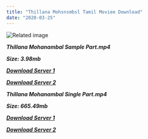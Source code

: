 ```yaml
---
title: "Thillana Mohsnsmbsl Tamil Moviee Download"
date: "2020-03-25"
---
```


![Related image](https://lh3.googleusercontent.com/Gexl9IeD9aM8tYJesE9H9UJ5Anss2Cm3Y_YicWzBud1QxVKAQUpNRPAI2WKcNZpIpsRQRIPbKsdEKxI18cw7Sj0cDkYGCmItepfm_3lSB9ECpGJnJmuGXr5zGxeJtCPLRg=s412)

**_Thillana Mohanambal Sample Part.mp4_**

**_Size: 3.98mb_**

**_[Download Server 1](http://b5.wetransfer.vip/files/{cda5df2c15b60541c0c08958a9aa30b512670539b38ddb53042c71b1d10bc2b4}20Actor{cda5df2c15b60541c0c08958a9aa30b512670539b38ddb53042c71b1d10bc2b4}20Hits{cda5df2c15b60541c0c08958a9aa30b512670539b38ddb53042c71b1d10bc2b4}20Collection/Sivaji{cda5df2c15b60541c0c08958a9aa30b512670539b38ddb53042c71b1d10bc2b4}20Movies{cda5df2c15b60541c0c08958a9aa30b512670539b38ddb53042c71b1d10bc2b4}20Collections/Thillana{cda5df2c15b60541c0c08958a9aa30b512670539b38ddb53042c71b1d10bc2b4}20Mohanambal{cda5df2c15b60541c0c08958a9aa30b512670539b38ddb53042c71b1d10bc2b4}20(1968)/Thillana{cda5df2c15b60541c0c08958a9aa30b512670539b38ddb53042c71b1d10bc2b4}20Mohanambal{cda5df2c15b60541c0c08958a9aa30b512670539b38ddb53042c71b1d10bc2b4}20{cda5df2c15b60541c0c08958a9aa30b512670539b38ddb53042c71b1d10bc2b4}20Sample{cda5df2c15b60541c0c08958a9aa30b512670539b38ddb53042c71b1d10bc2b4}20HD.mp4)_**

**_[Download Server 2](http://b5.wetransfer.vip/files/{cda5df2c15b60541c0c08958a9aa30b512670539b38ddb53042c71b1d10bc2b4}20Actor{cda5df2c15b60541c0c08958a9aa30b512670539b38ddb53042c71b1d10bc2b4}20Hits{cda5df2c15b60541c0c08958a9aa30b512670539b38ddb53042c71b1d10bc2b4}20Collection/Sivaji{cda5df2c15b60541c0c08958a9aa30b512670539b38ddb53042c71b1d10bc2b4}20Movies{cda5df2c15b60541c0c08958a9aa30b512670539b38ddb53042c71b1d10bc2b4}20Collections/Thillana{cda5df2c15b60541c0c08958a9aa30b512670539b38ddb53042c71b1d10bc2b4}20Mohanambal{cda5df2c15b60541c0c08958a9aa30b512670539b38ddb53042c71b1d10bc2b4}20(1968)/Thillana{cda5df2c15b60541c0c08958a9aa30b512670539b38ddb53042c71b1d10bc2b4}20Mohanambal{cda5df2c15b60541c0c08958a9aa30b512670539b38ddb53042c71b1d10bc2b4}20{cda5df2c15b60541c0c08958a9aa30b512670539b38ddb53042c71b1d10bc2b4}20Sample{cda5df2c15b60541c0c08958a9aa30b512670539b38ddb53042c71b1d10bc2b4}20HD.mp4)_**

**_Thillana Mohanambal Single Part.mp4_**

**_Size: 665.49mb_**

**_[Download Server 1](http://b5.wetransfer.vip/files/{cda5df2c15b60541c0c08958a9aa30b512670539b38ddb53042c71b1d10bc2b4}20Actor{cda5df2c15b60541c0c08958a9aa30b512670539b38ddb53042c71b1d10bc2b4}20Hits{cda5df2c15b60541c0c08958a9aa30b512670539b38ddb53042c71b1d10bc2b4}20Collection/Sivaji{cda5df2c15b60541c0c08958a9aa30b512670539b38ddb53042c71b1d10bc2b4}20Movies{cda5df2c15b60541c0c08958a9aa30b512670539b38ddb53042c71b1d10bc2b4}20Collections/Thillana{cda5df2c15b60541c0c08958a9aa30b512670539b38ddb53042c71b1d10bc2b4}20Mohanambal{cda5df2c15b60541c0c08958a9aa30b512670539b38ddb53042c71b1d10bc2b4}20(1968)/Thillana{cda5df2c15b60541c0c08958a9aa30b512670539b38ddb53042c71b1d10bc2b4}20Mohanambal{cda5df2c15b60541c0c08958a9aa30b512670539b38ddb53042c71b1d10bc2b4}20{cda5df2c15b60541c0c08958a9aa30b512670539b38ddb53042c71b1d10bc2b4}20Single{cda5df2c15b60541c0c08958a9aa30b512670539b38ddb53042c71b1d10bc2b4}20Part{cda5df2c15b60541c0c08958a9aa30b512670539b38ddb53042c71b1d10bc2b4}20HD.mp4)_**

**_[Download Server 2](http://b5.wetransfer.vip/files/{cda5df2c15b60541c0c08958a9aa30b512670539b38ddb53042c71b1d10bc2b4}20Actor{cda5df2c15b60541c0c08958a9aa30b512670539b38ddb53042c71b1d10bc2b4}20Hits{cda5df2c15b60541c0c08958a9aa30b512670539b38ddb53042c71b1d10bc2b4}20Collection/Sivaji{cda5df2c15b60541c0c08958a9aa30b512670539b38ddb53042c71b1d10bc2b4}20Movies{cda5df2c15b60541c0c08958a9aa30b512670539b38ddb53042c71b1d10bc2b4}20Collections/Thillana{cda5df2c15b60541c0c08958a9aa30b512670539b38ddb53042c71b1d10bc2b4}20Mohanambal{cda5df2c15b60541c0c08958a9aa30b512670539b38ddb53042c71b1d10bc2b4}20(1968)/Thillana{cda5df2c15b60541c0c08958a9aa30b512670539b38ddb53042c71b1d10bc2b4}20Mohanambal{cda5df2c15b60541c0c08958a9aa30b512670539b38ddb53042c71b1d10bc2b4}20{cda5df2c15b60541c0c08958a9aa30b512670539b38ddb53042c71b1d10bc2b4}20Single{cda5df2c15b60541c0c08958a9aa30b512670539b38ddb53042c71b1d10bc2b4}20Part{cda5df2c15b60541c0c08958a9aa30b512670539b38ddb53042c71b1d10bc2b4}20HD.mp4)_**

